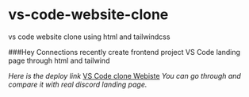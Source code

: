 # vs-code-website-clone
vs code website clone using html and tailwindcss

###Hey Connections
recently create frontend project VS Code landing page through html and tailwind

_Here is the deploy link_
[VS Code clone Webiste](https://6503fa42a69fa05f67b2b0f4--delicate-frangipane-1bd10e.netlify.app/#)
_You can go through and compare it with real discord landing page._


